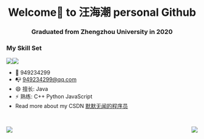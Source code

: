 <h1 align="center"> Welcome👋 to 汪海潮 personal Github</h1>

<h3 align="center">Graduated from Zhengzhou University in 2020</h3>

### My Skill Set

![](https://img.shields.io/badge/Java-ED8B00?style=for-the-badge&logo=openjdk&logoColor=white)![](https://img.shields.io/badge/Python-3776AB?style=for-the-badge&logo=python&logoColor=white)

- :penguin: 949234299
- :mailbox_with_no_mail: 949234299@qq.com
- 😄 擅长: Java
- ⚡ 熟练: C++ Python JavaScript
- Read more about my CSDN  [默默无闻的程序员](https://blog.csdn.net/CXY_Stole?type=blog)

<br>

​<img align="left" src="https://github-readme-stats.vercel.app/api/top-langs/?username=wanghaichao0611">
<img align="right" src="https://github-readme-stats.vercel.app/api?username=wanghaichao0611&include_all_commits=true&count_private-true&custom_title=wanghaichao0611'%20GitHub%20Stats&line_height=30&show_icons=true&hide_border=true&bg_color=192133&title_color=efb752&icon_color=efb752&text_color=70bed9">




